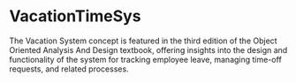 # VacationTimeSys
The Vacation System concept is featured in the third edition of the Object Oriented Analysis And Design textbook, offering insights into the design and functionality of the system for tracking employee leave, managing time-off requests, and related processes.
